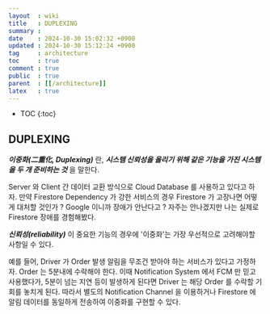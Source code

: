```yaml
---
layout  : wiki
title   : DUPLEXING
summary : 
date    : 2024-10-30 15:02:32 +0900
updated : 2024-10-30 15:12:24 +0900
tag     : architecture
toc     : true
comment : true
public  : true
parent  : [[/architecture]]
latex   : true
---
```

* TOC
{:toc}

## DUPLEXING

___이중화(二重化, Duplexing)___ 란, ___시스템 신뢰성을 올리기 위해 같은 기능을 가진 시스템을 두 개 준비하는 것___ 을 말한다.

Server 와 Client 간 데이터 교환 방식으로 Cloud Database 를 사용하고 있다고 하자. 만약 Firestore Dependency 가 강한 서비스의 경우 Firestore 가 고장나면
어떻게 대처할 것인가 ? Google 이니까 장애가 안난다고 ? 자주는 안나겠지만 나는 실제로 Firestore 장애를 경험해봤다.

___신뢰성(reliability)___ 이 중요한 기능의 경우에 '이중화'는 가장 우선적으로 고려해야할 사항일 수 있다.

예를 들어, Driver 가 Order 발생 알림을 무조건 받아야 하는 서비스가 있다고 가정하자. Order 는 5분내에 수락해야 한다.
이때 Notification System 에서 FCM 만 믿고 사용했다가, 5분이 넘는 지연 등이 발생하게 된다면 Driver 는 해당 Order 를 수락할 기회를 놓치게 된다.
따라서 별도의 Notification Channel 을 이용하거나 Firestore 에 알림 데이터를 동일하게 전송하여 이중화를 구현할 수 있다.